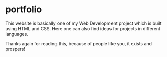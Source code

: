 # portfolio
 This website is basically one of my 
    Web Development project which is 
   built using HTML and CSS.
   Here one can also find ideas for 
  projects in different languages.

   Thanks again for reading this, 
   because of people like you, it 
exists and prospers!

